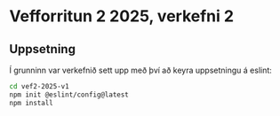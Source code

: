# Vefforritun 2 2025, verkefni 2

## Uppsetning

Í grunninn var verkefnið sett upp með því að keyra uppsetningu á eslint:

```bash
cd vef2-2025-v1
npm init @eslint/config@latest
npm install
```